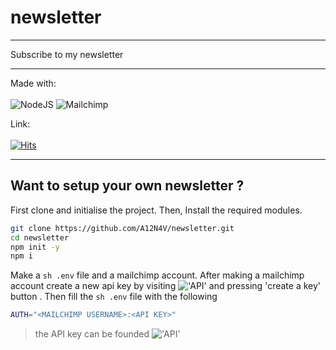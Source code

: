 # newsletter
<hr>Subscribe to my newsletter<hr>

Made with:
<br><br>
<img alt="NodeJS" src="https://img.shields.io/badge/node.js-%2343853D.svg?style=for-the-badge" />
<img alt="Mailchimp" src="https://img.shields.io/badge/Mailchimp%20API-yellow?style=for-the-badge" />

Link:<br><br>
[![Hits](https://img.shields.io/badge/newsletter-white?style=for-the-badge)](https://enigmatic-thicket-99001.herokuapp.com/)
<hr>

## Want to setup your own newsletter ?

First clone and initialise the project. Then, Install the required modules.

```sh
git clone https://github.com/A12N4V/newsletter.git
cd newsletter
npm init -y
npm i
```

Make a ```sh .env``` file and a mailchimp account. After making a mailchimp account create a new api key by visiting !['API'](https://us6.admin.mailchimp.com/account/api/) and pressing 'create a key' button . Then fill the ```sh .env``` file  with the following 

```sh
AUTH="<MAILCHIMP USERNAME>:<API KEY>"
```
> the API key can be founded !['API'](https://us6.admin.mailchimp.com/account/api/)
